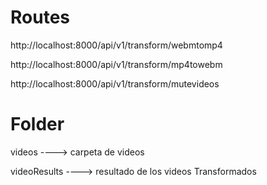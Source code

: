 # Routes
http://localhost:8000/api/v1/transform/webmtomp4

http://localhost:8000/api/v1/transform/mp4towebm

http://localhost:8000/api/v1/transform/mutevideos

# Folder
videos  ----> carpeta de videos 

videoResults  ----> resultado de los videos Transformados
